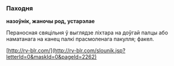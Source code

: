 ### Паходня
**назоўнік, жаночы род, устарэлае**

Пераносная свяцільня ў выглядзе ліхтара на доўгай палцы або наматанага на канец палкі прасмоленага пакулля; факел.

<a rel="author">[http://rv-blr.com/](http://rv-blr.com/slounik.jsp?letterId=0&maskId=0&pageId=2262)</a>
